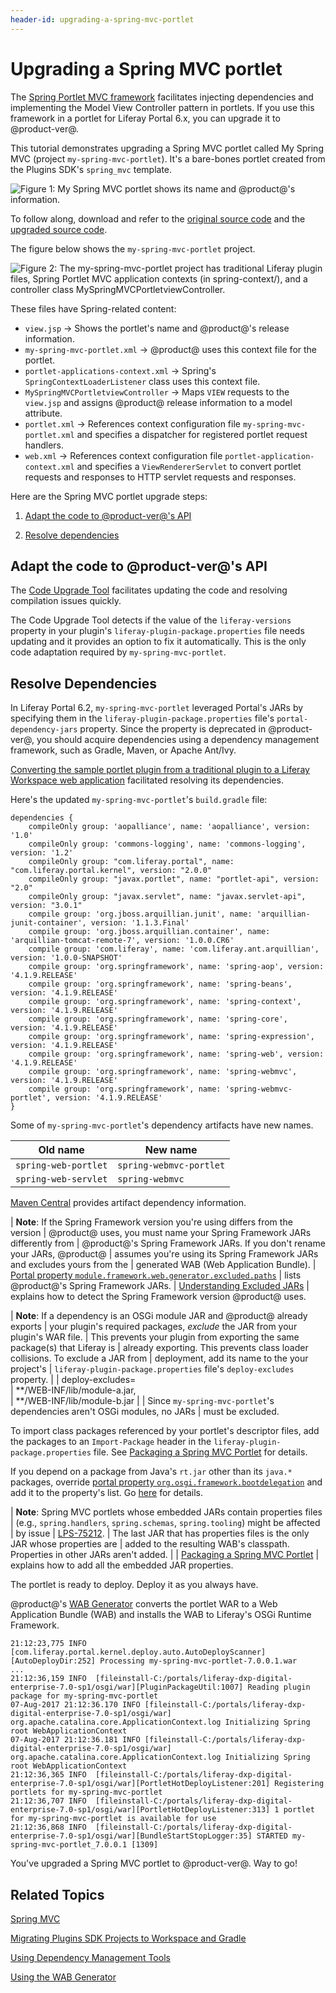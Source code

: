 ```yaml
---
header-id: upgrading-a-spring-mvc-portlet
---
```


# Upgrading a Spring MVC portlet

The [Spring Portlet MVC framework](https://docs.spring.io/spring/docs/current/spring-framework-reference/html/portlet.html)
facilitates injecting dependencies and implementing the Model View Controller
pattern in portlets. If you use this framework in a portlet for Liferay Portal
6.x, you can upgrade it to @product-ver@. 

This tutorial demonstrates upgrading a Spring MVC portlet called My Spring MVC
(project `my-spring-mvc-portlet`). It's a bare-bones portlet created from the
Plugins SDK's `spring_mvc` template. 

![Figure 1: My Spring MVC portlet shows its name and @product@'s information.](../../../../images/upgraded-spring-mvc-portlet.png)

To follow along, download and refer to the
[original source code](https://dev.liferay.com/documents/10184/656312/my-spring-mvc-portlet-pre-7-0-upgrade.zip)
and the 
[upgraded source code](https://dev.liferay.com/documents/10184/656312/my-spring-mvc-portlet-post-7-0-upgrade.zip).

The figure below shows the `my-spring-mvc-portlet` project.

![Figure 2: The `my-spring-mvc-portlet` project has traditional Liferay plugin files, Spring Portlet MVC application contexts (in `spring-context/`), and a controller class `MySpringMVCPortletviewController`. ](../../../../images/upgrading-spring-mvc-portlets-folder-structure.png)

These files have Spring-related content:

-   `view.jsp` &rarr; Shows the portlet's name and @product@'s release
    information.
-   `my-spring-mvc-portlet.xml` &rarr; @product@ uses this context file for the
    portlet.
-   `portlet-applications-context.xml` &rarr; Spring's
    `SpringContextLoaderListener` class uses this context file. 
-   `MySpringMVCPortletviewController` &rarr; Maps `VIEW` requests to the
    `view.jsp` and assigns @product@ release information to a model attribute.
-   `portlet.xml` &rarr; References context configuration file
    `my-spring-mvc-portlet.xml` and specifies a dispatcher for registered
    portlet request handlers.
-   `web.xml` &rarr; References context configuration file
    `portlet-application-context.xml` and specifies a `ViewRendererServlet` to
    convert portlet requests and responses to HTTP servlet requests and
    responses.

Here are the Spring MVC portlet upgrade steps:

1.  [Adapt the code to @product-ver@'s API](#adapt-the-code-to-liferay-api-changes)

2.  [Resolve dependencies](#resolve-dependencies)

## Adapt the code to @product-ver@'s API

The
[Code Upgrade Tool](/docs/7-0/tutorials/-/knowledge_base/t/adapting-to-liferay-7s-api-with-the-code-upgrade-tool)
facilitates updating the code and resolving compilation issues quickly.

The Code Upgrade Tool detects if the value of the `liferay-versions` property in
your plugin's `liferay-plugin-package.properties` file needs updating and it
provides an option to fix it automatically. This is the only code adaptation
required by `my-spring-mvc-portlet`. 

## Resolve Dependencies

In Liferay Portal 6.2, `my-spring-mvc-portlet` leveraged Portal's JARs by
specifying them in the `liferay-plugin-package.properties` file's
`portal-dependency-jars` property. Since the property is deprecated in
@product-ver@, you should acquire dependencies using a dependency management
framework, such as Gradle, Maven, or Apache Ant/Ivy.

[Converting the sample portlet plugin from a traditional plugin to a Liferay Workspace web application](/docs/7-0/tutorials/-/knowledge_base/t/migrating-traditional-plugins-to-workspace-web-applications)
facilitated resolving its dependencies. 

Here's the updated `my-spring-mvc-portlet`'s `build.gradle` file:

    dependencies {
    	compileOnly group: 'aopalliance', name: 'aopalliance', version: '1.0'
    	compileOnly group: 'commons-logging', name: 'commons-logging', version: '1.2'
    	compileOnly group: "com.liferay.portal", name: "com.liferay.portal.kernel", version: "2.0.0"
    	compileOnly group: "javax.portlet", name: "portlet-api", version: "2.0"
    	compileOnly group: "javax.servlet", name: "javax.servlet-api", version: "3.0.1"
    	compile group: 'org.jboss.arquillian.junit', name: 'arquillian-junit-container', version: '1.1.3.Final'
    	compile group: 'org.jboss.arquillian.container', name: 'arquillian-tomcat-remote-7', version: '1.0.0.CR6'
    	compile group: 'com.liferay', name: 'com.liferay.ant.arquillian', version: '1.0.0-SNAPSHOT'
    	compile group: 'org.springframework', name: 'spring-aop', version: '4.1.9.RELEASE'
    	compile group: 'org.springframework', name: 'spring-beans', version: '4.1.9.RELEASE'
    	compile group: 'org.springframework', name: 'spring-context', version: '4.1.9.RELEASE'
    	compile group: 'org.springframework', name: 'spring-core', version: '4.1.9.RELEASE'
    	compile group: 'org.springframework', name: 'spring-expression', version: '4.1.9.RELEASE'
    	compile group: 'org.springframework', name: 'spring-web', version: '4.1.9.RELEASE'
    	compile group: 'org.springframework', name: 'spring-webmvc', version: '4.1.9.RELEASE'
    	compile group: 'org.springframework', name: 'spring-webmvc-portlet', version: '4.1.9.RELEASE'
    }

Some of `my-spring-mvc-portlet`'s dependency artifacts have new names. 

 Old name | New name |
 -------- | -------- |
 `spring-web-portlet` | `spring-webmvc-portlet` |
 `spring-web-servlet` | `spring-webmvc` |

[Maven Central](https://search.maven.org/) provides artifact dependency
information. 

| **Note**: If the Spring Framework version you're using differs from the version
| @product@ uses, you must name your Spring Framework JARs differently from
| @product@'s Spring Framework JARs. If you don't rename your JARs, @product@
| assumes you're using its Spring Framework JARs and excludes yours from the
| generated WAB (Web Application Bundle).
| [Portal property `module.framework.web.generator.excluded.paths`](https://docs.liferay.com/ce/portal/7.0-latest/propertiesdoc/portal.properties.html#Module%20Framework)
| lists @product@'s Spring Framework JARs.
| [Understanding Excluded JARs](/docs/7-0/tutorials/-/knowledge_base/t/resolving-a-plugins-dependencies#understanding-excluded-jars)
| explains how to detect the Spring Framework version @product@ uses.

| **Note**: If a dependency is an OSGi module JAR and @product@ already exports
| your plugin's required packages, *exclude* the JAR from your plugin's WAR file.
| This prevents your plugin from exporting the same package(s) that Liferay is
| already exporting. This prevents class loader collisions. To exclude a JAR from
| deployment, add its name to the your project's
| `liferay-plugin-package.properties` file's `deploy-excludes` property.
| 
|     deploy-excludes=\
|         **/WEB-INF/lib/module-a.jar,\
|         **/WEB-INF/lib/module-b.jar
| 
| Since `my-spring-mvc-portlet`'s dependencies aren't OSGi modules, no JARs
| must be excluded.

To import class packages referenced by your portlet's descriptor files, add the
packages to an `Import-Package` header in the
`liferay-plugin-package.properties` file. See 
[Packaging a Spring MVC Portlet](/docs/7-0/tutorials/-/knowledge_base/t/spring-mvc#packaging-a-spring-mvc-portlet)
for details.

If you depend on a package from Java's `rt.jar` other than its `java.*`
packages, override
[portal property `org.osgi.framework.bootdelegation`](@platform-ref@/7.0-latest/propertiesdoc/portal.properties.html#Module%20Framework)
and add it to the property's list. Go [here](/docs/7-0/tutorials/-/knowledge_base/t/resolving-classnotfoundexception-and-noclassdeffounderror-in-osgi-bundles#case-4-the-missing-class-belongs-to-a-java-runtime-package)
for details. 

| **Note**: Spring MVC portlets whose embedded JARs contain properties files
| (e.g., `spring.handlers`, `spring.schemas`, `spring.tooling`) might be affected
| by issue
| [LPS-75212](https://issues.liferay.com/browse/LPS-75212).
| The last JAR that has properties files is the only JAR whose properties are
| added to the resulting WAB's classpath. Properties in other JARs aren't added.
| 
| [Packaging a Spring MVC Portlet](/docs/7-0/tutorials/-/knowledge_base/t/spring-mvc#packaging-a-spring-mvc-portlet)
| explains how to add all the embedded JAR properties.

The portlet is ready to deploy. Deploy it as you always have.

@product@'s
[WAB Generator](/docs/7-0/tutorials/-/knowledge_base/t/using-the-wab-generator)
converts the portlet WAR to a Web Application Bundle (WAB) and installs the WAB
to Liferay's OSGi Runtime Framework. 

    21:12:23,775 INFO  [com.liferay.portal.kernel.deploy.auto.AutoDeployScanner][AutoDeployDir:252] Processing my-spring-mvc-portlet-7.0.0.1.war
    ...
    21:12:36,159 INFO  [fileinstall-C:/portals/liferay-dxp-digital-enterprise-7.0-sp1/osgi/war][PluginPackageUtil:1007] Reading plugin package for my-spring-mvc-portlet
    07-Aug-2017 21:12:36.170 INFO [fileinstall-C:/portals/liferay-dxp-digital-enterprise-7.0-sp1/osgi/war] org.apache.catalina.core.ApplicationContext.log Initializing Spring root WebApplicationContext
    07-Aug-2017 21:12:36.181 INFO [fileinstall-C:/portals/liferay-dxp-digital-enterprise-7.0-sp1/osgi/war] org.apache.catalina.core.ApplicationContext.log Initializing Spring root WebApplicationContext
    21:12:36,365 INFO  [fileinstall-C:/portals/liferay-dxp-digital-enterprise-7.0-sp1/osgi/war][PortletHotDeployListener:201] Registering portlets for my-spring-mvc-portlet
    21:12:36,707 INFO  [fileinstall-C:/portals/liferay-dxp-digital-enterprise-7.0-sp1/osgi/war][PortletHotDeployListener:313] 1 portlet for my-spring-mvc-portlet is available for use
    21:12:36,868 INFO  [fileinstall-C:/portals/liferay-dxp-digital-enterprise-7.0-sp1/osgi/war][BundleStartStopLogger:35] STARTED my-spring-mvc-portlet_7.0.0.1 [1309]

You've upgraded a Spring MVC portlet to @product-ver@. Way to go!

## Related Topics

[Spring MVC](/docs/7-0/tutorials/-/knowledge_base/t/spring-mvc)

[Migrating Plugins SDK Projects to Workspace and Gradle](/docs/7-0/tutorials/-/knowledge_base/t/migrating-traditional-plugins-to-workspace-web-applications)

[Using Dependency Management Tools](/docs/7-0/tutorials/-/knowledge_base/t/resolving-a-plugins-dependencies#managing-dependencies-with-ivy)

[Using the WAB Generator](/docs/7-0/tutorials/-/knowledge_base/t/using-the-wab-generator)
